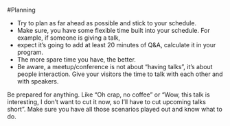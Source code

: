 #Planning

* Try to plan as far ahead as possible and stick to your schedule. 
* Make sure, you have some flexible time built into your schedule. For example, if someone is giving a talk, 
* expect it’s going to add at least 20 minutes of Q&A, calculate it in your program.
* The more spare time you have, the better. 
* Be aware, a meetup/conference is not about “having talks”, it’s about people interaction. Give your visitors the time to talk with each other and with speakers.

Be prepared for anything. Like “Oh crap, no coffee” or “Wow, this talk is interesting, I don’t want to cut it now, so I’ll have to cut upcoming talks short”. Make sure you have all those scenarios played out and know what to do.

